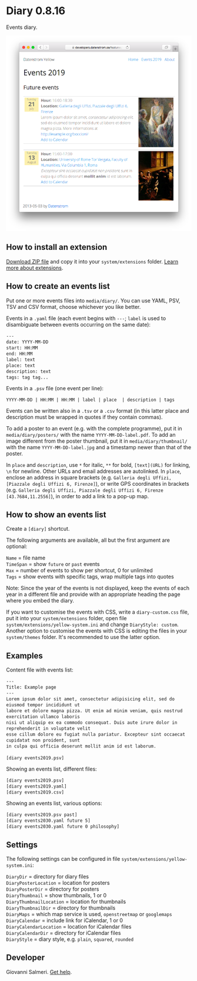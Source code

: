 # Diary 0.8.16

Events diary.

<p align="center"><img src="diary-screenshot.png?raw=true" alt="Screenshot"></p>

## How to install an extension

[Download ZIP file](https://github.com/GiovanniSalmeri/yellow-diary/archive/main.zip) and copy it into your `system/extensions` folder. [Learn more about extensions](https://github.com/annaesvensson/yellow-update).

## How to create an events list

Put one or more events files into `media/diary/`. You can use YAML, PSV, TSV and CSV format, choose whichever you like better.

Events in a `.yaml` file (each event begins with `---`; `label` is used to disambiguate between events occurring on the same date):

    ---
    date: YYYY-MM-DD
    start: HH:MM
    end: HH:MM
    label: text
    place: text
    description: text
    tags: tag tag...

Events in a `.psv` file (one event per line):

    YYYY-MM-DD | HH:MM | HH:MM | label | place  | description | tags

Events can be written also in a `.tsv` or a `.csv` format (in this latter place and description must be wrapped in quotes if they contain commas).

To add a poster to an event (e.g. with the complete programme), put it in `media/diary/posters/` with the name `YYYY-MM-DD-label.pdf`. To add an image different from the poster thumbnail, put it in `media/diary/thumbnail/` with the name `YYYY-MM-DD-label.jpg` and a timestamp newer than that of the poster.

In `place` and `description`, use `*` for italic, `**` for bold, `[text](URL)` for linking, `\n` for newline. Other URLs and email addresses are autolinked.  In `place`, enclose an address in square brackets (e.g. `Galleria degli Uffizi, [Piazzale degli Uffizi 6, Firenze]`), or write GPS coordinates in brackets (e.g. `Galleria degli Uffizi, Piazzale degli Uffizi 6, Firenze [43.7684,11.2556]`), in order to add a link to a pop-up map.

## How to show an events list

Create a `[diary]` shortcut.

The following arguments are available, all but the first argument are optional:

`Name` = file name  
`TimeSpan` = show `future` or `past` events  
`Max` = number of events to show per shortcut, 0 for unlimited  
`Tags` = show events with specific tags, wrap multiple tags into quotes  

Note: Since the year of the events is not displayed, keep the events of each year in a different file and provide with an appropriate heading the page where you embed the diary. 

If you want to customise the events with CSS, write a `diary-custom.css` file, put it into your `system/extensions` folder, open file `system/extensions/yellow-system.ini` and change `DiaryStyle: custom`. Another option to customise the events with CSS is editing the files in your `system/themes` folder. It's recommended to use the latter option.

## Examples


Content file with events list:

    ---
    Title: Example page
    ---
    Lorem ipsum dolor sit amet, consectetur adipisicing elit, sed do eiusmod tempor incididunt ut 
    labore et dolore magna pizza. Ut enim ad minim veniam, quis nostrud exercitation ullamco laboris 
    nisi ut aliquip ex ea commodo consequat. Duis aute irure dolor in reprehenderit in voluptate velit 
    esse cillum dolore eu fugiat nulla pariatur. Excepteur sint occaecat cupidatat non proident, sunt 
    in culpa qui officia deserunt mollit anim id est laborum.

    [diary events2019.psv]
    
Showing an events list, different files:

    [diary events2019.psv]
    [diary events2019.yaml]
    [diary events2019.csv]

Showing an events list, various options:

    [diary events2019.psv past]
    [diary events2030.yaml future 5]
    [diary events2030.yaml future 0 philosophy]

## Settings

The following settings can be configured in file `system/extensions/yellow-system.ini`:

`DiaryDir` = directory for diary files  
`DiaryPosterLocation` = location for posters  
`DiaryPosterDir` = directory for posters  
`DiaryThumbnail` = show thumbnails, 1 or 0  
`DiaryThumbnailLocation` = location for thumbnails  
`DiaryThumbnailDir` = directory for thumbnails  
`DiaryMaps` = which map service is used, `openstreetmap` or `googlemaps`  
`DiaryCalendar` = include link for iCalendar, 1 or 0  
`DiaryCalendarLocation` = location for iCalendar files  
`DiaryCalendarDir` = directory for iCalendar files  
`DiaryStyle` = diary style, e.g. `plain`, `squared`, `rounded`  

## Developer

Giovanni Salmeri. [Get help](https://datenstrom.se/yellow/help/).
